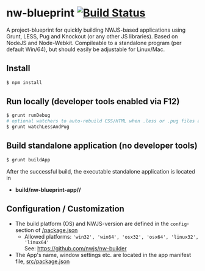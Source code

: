 # nw-blueprint [![Build Status](https://travis-ci.org/justlep/nw-blueprint.svg?branch=master)](https://travis-ci.org/justlep/nw-blueprint)
A project-blueprint for quickly building NWJS-based applications using Grunt, LESS, Pug and Knockout (or any other JS libraries).
Based on NodeJS and Node-Webkit. Compileable to a standalone program (per default Win/64),
but should easily be adjustable for Linux/Mac.

## Install

```sh
$ npm install
```

## Run locally (developer tools enabled via F12)
```sh
$ grunt runDebug
# optional watchers to auto-rebuild CSS/HTML when .less or .pug files are modified
$ grunt watchLessAndPug
```

## Build standalone application (no developer tools)
```sh
$ grunt buildApp
```

After the successful build, the executable standalone application is located in 
* **build/nw-blueprint-app/<platform>/**

## Configuration / Customization
* The build platform (OS) and NWJS-version are defined in the `config`-section of [/package.json](./package.json)
   * Allowed platforms: `'win32', 'win64', 'osx32', 'osx64', 'linux32', 'linux64'`  
     See: https://github.com/nwjs/nw-builder
* The App's name, window settings etc. are located in the app manifest file, [src/package.json](./src/package.json)
